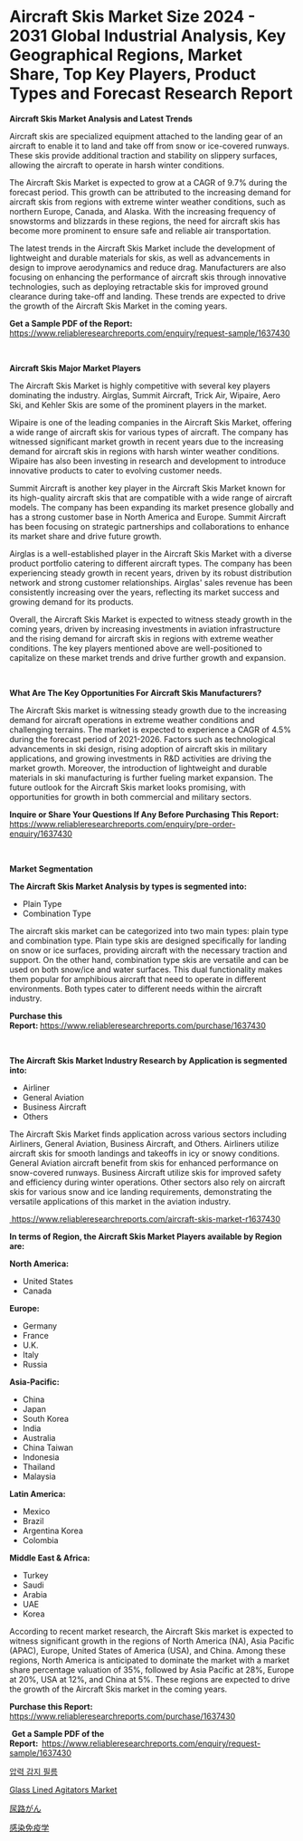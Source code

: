 <p><h1>Aircraft Skis Market Size 2024 - 2031 Global Industrial Analysis, Key Geographical Regions, Market Share, Top Key Players, Product Types and Forecast Research Report</h1></p><p><strong>Aircraft Skis Market Analysis and Latest Trends</strong></p>
<p><p>Aircraft skis are specialized equipment attached to the landing gear of an aircraft to enable it to land and take off from snow or ice-covered runways. These skis provide additional traction and stability on slippery surfaces, allowing the aircraft to operate in harsh winter conditions.</p><p>The Aircraft Skis Market is expected to grow at a CAGR of 9.7% during the forecast period. This growth can be attributed to the increasing demand for aircraft skis from regions with extreme winter weather conditions, such as northern Europe, Canada, and Alaska. With the increasing frequency of snowstorms and blizzards in these regions, the need for aircraft skis has become more prominent to ensure safe and reliable air transportation.</p><p>The latest trends in the Aircraft Skis Market include the development of lightweight and durable materials for skis, as well as advancements in design to improve aerodynamics and reduce drag. Manufacturers are also focusing on enhancing the performance of aircraft skis through innovative technologies, such as deploying retractable skis for improved ground clearance during take-off and landing. These trends are expected to drive the growth of the Aircraft Skis Market in the coming years.</p></p>
<p><strong>Get a Sample PDF of the Report:&nbsp;</strong> <a href="https://www.reliableresearchreports.com/enquiry/request-sample/1637430">https://www.reliableresearchreports.com/enquiry/request-sample/1637430</a></p>
<p>&nbsp;</p>
<p><strong>Aircraft Skis Major Market Players</strong></p>
<p><p>The Aircraft Skis Market is highly competitive with several key players dominating the industry. Airglas, Summit Aircraft, Trick Air, Wipaire, Aero Ski, and Kehler Skis are some of the prominent players in the market.</p><p>Wipaire is one of the leading companies in the Aircraft Skis Market, offering a wide range of aircraft skis for various types of aircraft. The company has witnessed significant market growth in recent years due to the increasing demand for aircraft skis in regions with harsh winter weather conditions. Wipaire has also been investing in research and development to introduce innovative products to cater to evolving customer needs.</p><p>Summit Aircraft is another key player in the Aircraft Skis Market known for its high-quality aircraft skis that are compatible with a wide range of aircraft models. The company has been expanding its market presence globally and has a strong customer base in North America and Europe. Summit Aircraft has been focusing on strategic partnerships and collaborations to enhance its market share and drive future growth.</p><p>Airglas is a well-established player in the Aircraft Skis Market with a diverse product portfolio catering to different aircraft types. The company has been experiencing steady growth in recent years, driven by its robust distribution network and strong customer relationships. Airglas' sales revenue has been consistently increasing over the years, reflecting its market success and growing demand for its products.</p><p>Overall, the Aircraft Skis Market is expected to witness steady growth in the coming years, driven by increasing investments in aviation infrastructure and the rising demand for aircraft skis in regions with extreme weather conditions. The key players mentioned above are well-positioned to capitalize on these market trends and drive further growth and expansion.</p></p>
<p>&nbsp;</p>
<p><strong>What Are The Key Opportunities For Aircraft Skis Manufacturers?</strong></p>
<p><p>The Aircraft Skis market is witnessing steady growth due to the increasing demand for aircraft operations in extreme weather conditions and challenging terrains. The market is expected to experience a CAGR of 4.5% during the forecast period of 2021-2026. Factors such as technological advancements in ski design, rising adoption of aircraft skis in military applications, and growing investments in R&D activities are driving the market growth. Moreover, the introduction of lightweight and durable materials in ski manufacturing is further fueling market expansion. The future outlook for the Aircraft Skis market looks promising, with opportunities for growth in both commercial and military sectors.</p></p>
<p><strong>Inquire or Share Your Questions If Any Before Purchasing This Report:</strong> <a href="https://www.reliableresearchreports.com/enquiry/pre-order-enquiry/1637430">https://www.reliableresearchreports.com/enquiry/pre-order-enquiry/1637430</a></p>
<p>&nbsp;</p>
<p><strong>Market Segmentation</strong></p>
<p><strong>The Aircraft Skis Market Analysis by types is segmented into:</strong></p>
<p><ul><li>Plain Type</li><li>Combination Type</li></ul></p>
<p><p>The aircraft skis market can be categorized into two main types: plain type and combination type. Plain type skis are designed specifically for landing on snow or ice surfaces, providing aircraft with the necessary traction and support. On the other hand, combination type skis are versatile and can be used on both snow/ice and water surfaces. This dual functionality makes them popular for amphibious aircraft that need to operate in different environments. Both types cater to different needs within the aircraft industry.</p></p>
<p><strong>Purchase this Report:&nbsp;</strong><a href="https://www.reliableresearchreports.com/purchase/1637430">https://www.reliableresearchreports.com/purchase/1637430</a></p>
<p>&nbsp;</p>
<p><strong>The Aircraft Skis Market Industry Research by Application is segmented into:</strong></p>
<p><ul><li>Airliner</li><li>General Aviation</li><li>Business Aircraft</li><li>Others</li></ul></p>
<p><p>The Aircraft Skis Market finds application across various sectors including Airliners, General Aviation, Business Aircraft, and Others. Airliners utilize aircraft skis for smooth landings and takeoffs in icy or snowy conditions. General Aviation aircraft benefit from skis for enhanced performance on snow-covered runways. Business Aircraft utilize skis for improved safety and efficiency during winter operations. Other sectors also rely on aircraft skis for various snow and ice landing requirements, demonstrating the versatile applications of this market in the aviation industry.</p></p>
<p><a href="https://www.reliableresearchreports.com/aircraft-skis-market-r1637430">&nbsp;https://www.reliableresearchreports.com/aircraft-skis-market-r1637430</a></p>
<p><strong>In terms of Region, the Aircraft Skis Market Players available by Region are:</strong></p>
<p>
    <p> <strong> North America: </strong>
        <ul>
            <li>United States</li>
            <li>Canada</li>
        </ul>
        </p> 
    <p> <strong> Europe: </strong>
        <ul>
            <li>Germany</li>
            <li>France</li>
            <li>U.K.</li>
            <li>Italy</li>
            <li>Russia</li>
        </ul>
        </p> 
    <p> <strong> Asia-Pacific: </strong>
        <ul>
            <li>China</li>
            <li>Japan</li>
            <li>South Korea</li>
            <li>India</li>
            <li>Australia</li>
            <li>China Taiwan</li>
            <li>Indonesia</li>
            <li>Thailand</li>
            <li>Malaysia</li>
        </ul>
        </p> 
    <p> <strong> Latin America: </strong>
        <ul>
            <li>Mexico</li>
            <li>Brazil</li>
            <li>Argentina Korea</li>
            <li>Colombia</li>
        </ul>
        </p> 
    <p> <strong> Middle East & Africa: </strong>
        <ul>
            <li>Turkey</li>
            <li>Saudi</li>
            <li>Arabia</li>
            <li>UAE</li>
            <li>Korea</li>
        </ul>
    </p>
    </p>
<p><p>According to recent market research, the Aircraft Skis market is expected to witness significant growth in the regions of North America (NA), Asia Pacific (APAC), Europe, United States of America (USA), and China. Among these regions, North America is anticipated to dominate the market with a market share percentage valuation of 35%, followed by Asia Pacific at 28%, Europe at 20%, USA at 12%, and China at 5%. These regions are expected to drive the growth of the Aircraft Skis market in the coming years.</p></p>
<p><strong>Purchase this Report: </strong><a href="https://www.reliableresearchreports.com/purchase/1637430">https://www.reliableresearchreports.com/purchase/1637430</a></p>
<p>&nbsp;<strong>Get a Sample PDF of the Report:&nbsp;&nbsp;</strong><a href="https://www.reliableresearchreports.com/enquiry/request-sample/1637430">https://www.reliableresearchreports.com/enquiry/request-sample/1637430</a></p>
<p><strong></strong></p>
<p><p><a href="https://medium.com/@dunce678678/%EC%95%95%EB%A0%A5-%EA%B0%90%EC%A7%80-%ED%95%84%EB%A6%84-%EC%8B%9C%EC%9E%A5-%EA%B7%9C%EB%AA%A8%EB%8A%94-%EC%84%B8%EA%B3%84-%EC%82%B0%EC%97%85%EC%97%90%EC%84%9C-%EA%B0%80%EC%9E%A5-%EC%A2%8B%EC%9D%80-%EB%A7%88%EC%BC%80%ED%8C%85-%EC%B1%84%EB%84%90%EC%9D%84-%EB%B3%B4%EC%97%AC%EC%A4%8D%EB%8B%88%EB%8B%A4-9144c89653c2">압력 감지 필름</a></p><p><a href="https://github.com/ashepherd82/Market-Research-Report-List-4/blob/main/glass-lined-agitators-market.md">Glass Lined Agitators Market</a></p><p><a href="https://medium.com/@antonehyatt1/%E5%B0%BF%E8%B7%AF%E3%81%8C%E3%82%93%E3%81%AE%E5%B8%82%E5%A0%B4%E5%B1%95%E6%9C%9B-%E6%A5%AD%E7%95%8C%E6%A6%82%E6%B3%81%E3%81%A8%E4%BA%88%E6%B8%AC-2024%E5%B9%B4%E3%81%8B%E3%82%892031%E5%B9%B4-08aee0aeed45">尿路がん</a></p><p><a href="https://medium.com/@raideochran7856/%E6%84%9F%E6%9F%93%E6%80%A7%E5%85%8D%E7%96%AB%E5%AD%A6%E5%B8%82%E5%A0%B4-%E5%B8%82%E5%A0%B4%E3%82%B7%E3%82%A7%E3%82%A2-%E5%B8%82%E5%A0%B4%E5%8B%95%E5%90%91-%E3%81%8A%E3%82%88%E3%81%B3%E5%B0%86%E6%9D%A5%E3%81%AE%E6%88%90%E9%95%B7%E3%82%92%E6%8E%A2%E3%82%8B-e8471fe12757">感染免疫学</a></p></p>
